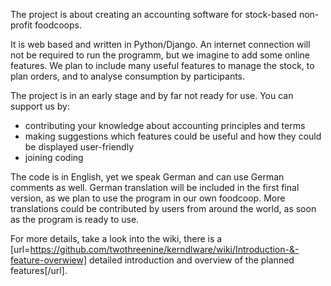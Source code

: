 The project is about creating an accounting software for stock-based non-profit foodcoops.

It is web based and written in Python/Django.
An internet connection will not be required to run the programm, but we imagine to add some online features.
We plan to include many useful features to manage the stock, to plan orders, and to analyse consumption by participants.

The project is in an early stage and by far not ready for use.
You can support us by:
- contributing your knowledge about accounting principles and terms
- making suggestions which features could be useful and how they could be displayed user-friendly
- joining coding

The code is in English, yet we speak German and can use German comments as well.
German translation will be included in the first final version, as we plan to use the program in our own foodcoop.
More translations could be contributed by users from around the world, as soon as the program is ready to use.

For more details, take a look into the wiki, there is a [url=https://github.com/twothreenine/kerndlware/wiki/Introduction-&-feature-overwiew] detailed introduction and overview of the planned features[/url].
